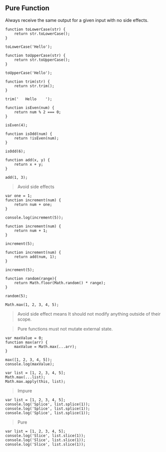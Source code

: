 ## Pure Function

Always receive the same output for a given input with no side effects.


```
function toLowerCase(str) {
    return str.toLowerCase();
}

toLowerCase('Hello');
```

```
function toUpperCase(str) {
    return str.toUpperCase();
}

toUpperCase('Hello');
```

```
function trim(str) {
    return str.trim();
}

trim('   Hello    ');
```


```
function isEven(num) {
    return num % 2 === 0;
}

isEven(4);
```

```
function isOdd(num) {
    return !isEven(num);
}

isOdd(6);
```

```
function add(x, y) {
    return x + y;
}

add(1, 3);
```


> Avoid side effects

```
var one = 1;
function increment(num) {
    return num + one;
}

console.log(increment(5));
```

```
function increment(num) {
    return num + 1;
}

increment(5);
```

```
function increment(num) {
    return add(num, 1);
}

increment(5);
```


```
function random(range){
    return Math.floor(Math.random() * range);
}

random(5);
```

```
Math.max(1, 2, 3, 4, 5);
```

> Avoid side effect means It should not modify anything outside of their scope.


> Pure functions must not mutate external state.

```
var maxValue = 0;
function max(arr) {
    maxValue = Math.max(...arr);
}

max([1, 2, 3, 4, 5]);
console.log(maxValue);
```

```
var list = [1, 2, 3, 4, 5];
Math.max(...list);
Math.max.apply(this, list);
```


> Impure

```
var list = [1, 2, 3, 4, 5];
console.log('Splice', list.splice(1));
console.log('Splice', list.splice(1));
console.log('Splice', list.splice(1));
```

> Pure

```
var list = [1, 2, 3, 4, 5];
console.log('Slice', list.slice(1));
console.log('Slice', list.slice(1));
console.log('Slice', list.slice(1));
```
